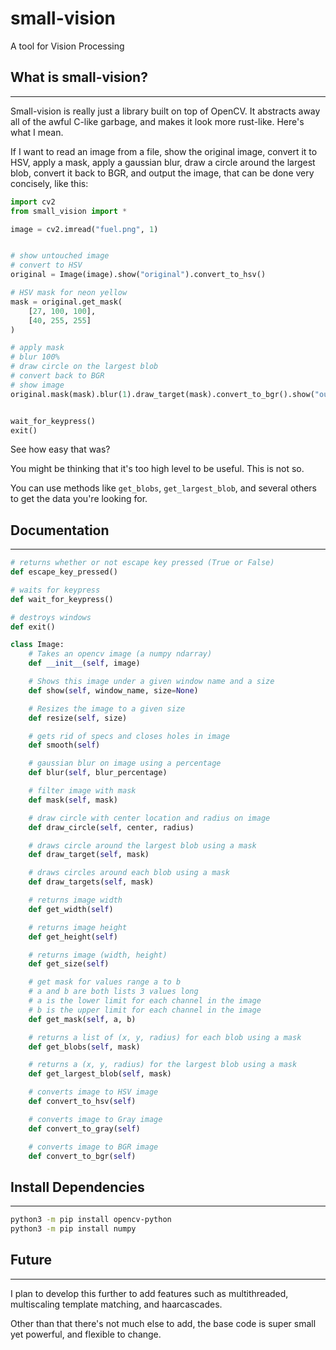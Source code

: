 # small-vision
A tool for Vision Processing

## What is small-vision?
---

Small-vision is really just a library built on top of OpenCV. It abstracts away all of the awful C-like garbage, and makes it look more rust-like. Here's what I mean.

If I want to read an image from a file, show the original image, convert it to HSV, apply a mask, apply a gaussian blur, draw a circle around the largest blob, convert it back to BGR, and output the image, that can be done very concisely, like this:
```python
import cv2
from small_vision import *

image = cv2.imread("fuel.png", 1)


# show untouched image
# convert to HSV
original = Image(image).show("original").convert_to_hsv()

# HSV mask for neon yellow
mask = original.get_mask(
    [27, 100, 100],
    [40, 255, 255]
)

# apply mask
# blur 100%
# draw circle on the largest blob
# convert back to BGR
# show image
original.mask(mask).blur(1).draw_target(mask).convert_to_bgr().show("output")


wait_for_keypress()
exit()
```

See how easy that was?


You might be thinking that it's too high level to be useful. This is not so.

You can use methods like `get_blobs`, `get_largest_blob`, and several others to get the data you're looking for.

## Documentation
---

```python
# returns whether or not escape key pressed (True or False)
def escape_key_pressed()

# waits for keypress
def wait_for_keypress()

# destroys windows
def exit()

class Image:    
    # Takes an opencv image (a numpy ndarray)
    def __init__(self, image)

    # Shows this image under a given window name and a size
    def show(self, window_name, size=None)

    # Resizes the image to a given size
    def resize(self, size)

    # gets rid of specs and closes holes in image
    def smooth(self)

    # gaussian blur on image using a percentage
    def blur(self, blur_percentage)

    # filter image with mask
    def mask(self, mask)

    # draw circle with center location and radius on image
    def draw_circle(self, center, radius)

    # draws circle around the largest blob using a mask
    def draw_target(self, mask)

    # draws circles around each blob using a mask
    def draw_targets(self, mask)

    # returns image width
    def get_width(self)

    # returns image height
    def get_height(self)

    # returns image (width, height)
    def get_size(self)

    # get mask for values range a to b
    # a and b are both lists 3 values long
    # a is the lower limit for each channel in the image
    # b is the upper limit for each channel in the image
    def get_mask(self, a, b)

    # returns a list of (x, y, radius) for each blob using a mask
    def get_blobs(self, mask)

    # returns a (x, y, radius) for the largest blob using a mask
    def get_largest_blob(self, mask)

    # converts image to HSV image
    def convert_to_hsv(self)

    # converts image to Gray image
    def convert_to_gray(self)

    # converts image to BGR image
    def convert_to_bgr(self)
```

## Install Dependencies
---
```bash
python3 -m pip install opencv-python
python3 -m pip install numpy
```

## Future
---
I plan to develop this further to add features such as multithreaded, multiscaling template matching, and haarcascades.

Other than that there's not much else to add, the base code is super small yet powerful, and flexible to change.